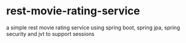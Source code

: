 # rest-movie-rating-service
 a simple rest movie rating service using spring boot, spring jpa, spring security and jvt to support sessions
